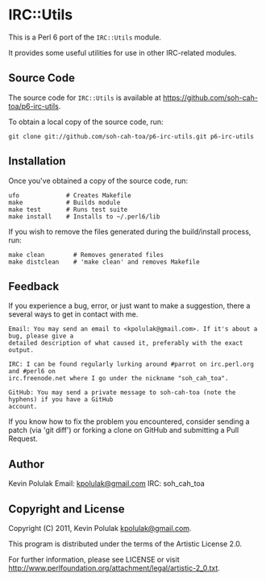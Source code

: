 # IRC::Utils

This is a Perl 6 port of the `IRC::Utils` module.

It provides some useful utilities for use in other IRC-related modules.


## Source Code

The source code for `IRC::Utils` is available at <https://github.com/soh-cah-toa/p6-irc-utils>.

To obtain a local copy of the source code, run:

    git clone git://github.com/soh-cah-toa/p6-irc-utils.git p6-irc-utils


## Installation

Once you've obtained a copy of the source code, run:

    ufo             # Creates Makefile
    make            # Builds module
    make test       # Runs test suite
    make install    # Installs to ~/.perl6/lib

If you wish to remove the files generated during the build/install process, run:

    make clean        # Removes generated files
    make distclean    # 'make clean' and removes Makefile


## Feedback

If you experience a bug, error, or just want to make a suggestion, there a several ways to get in
contact with me.

    Email: You may send an email to <kpolulak@gmail.com>. If it's about a bug, please give a
    detailed description of what caused it, preferably with the exact output.

    IRC: I can be found regularly lurking around #parrot on irc.perl.org and #perl6 on
    irc.freenode.net where I go under the nickname "soh_cah_toa".

    GitHub: You may send a private message to soh-cah-toa (note the hyphens) if you have a GitHub
    account.

If you know how to fix the problem you encountered, consider sending a patch (via 'git diff') or
forking a clone on GitHub and submitting a Pull Request.


## Author

Kevin Polulak
    Email: kpolulak@gmail.com
    IRC:   soh_cah_toa


## Copyright and License

Copyright (C) 2011, Kevin Polulak <kpolulak@gmail.com>.

This program is distributed under the terms of the Artistic License 2.0.

For further information, please see LICENSE or visit 
<http://www.perlfoundation.org/attachment/legal/artistic-2_0.txt>.
